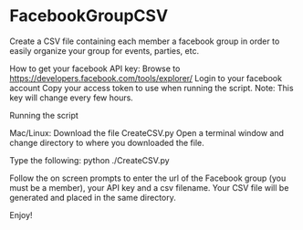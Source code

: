 FacebookGroupCSV
================

Create a CSV file containing each member a facebook group in order to easily organize your group for events, parties, etc.


How to get your facebook API key:
Browse to https://developers.facebook.com/tools/explorer/
Login to your facebook account
Copy your access token to use when running the script. Note: This key will change every few hours.

Running the script

Mac/Linux:
Download the file CreateCSV.py
Open a terminal window and change directory to where you downloaded the file. 

Type the following:
python ./CreateCSV.py

Follow the on screen prompts to enter the url of the Facebook group (you must be a member), your API key and a csv filename.
Your CSV file will be generated and placed in the same directory.

Enjoy!
